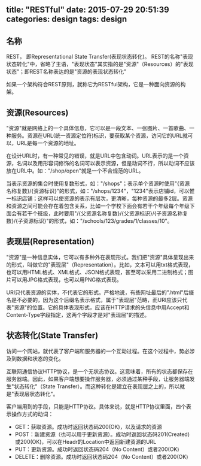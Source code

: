 title: "RESTful"
date: 2015-07-29 20:51:39
categories: design
tags: design
---

## 名称
REST， 即Representational State Transfer(表现状态转化)。
REST的名称"表现状态转化"中，省略了主语，"表现状态"其实指的是"资源"（Resources）的"表现状态"；即REST名称表达的是"资源的表现状态转化"

如果一个架构符合REST原则，就称它为RESTful架构，它是一种面向资源的构架。

<!-- more -->

## 资源(Resources)
"资源"就是网络上的一个具体信息，它可以是一段文本、一张图片、一首歌曲、一种服务。资源在URL(统一资源定位符)标识，要获取某个资源，访问它的URL就可以，URL是每一个资源的地址。

在设计URL时，有一种常见的错误，就是URL中包含动词。URL表示的是一个资源，名词以及用形容词修饰的名词可以表示资源，但是动词不行，所以动词不应该放在URL中。如："/shop/open"就是一个不合规范的URL。

当表示资源的集合时使用复数形式，如："/shops"；表示单个资源时使用"{资源名称复数}/{资源标识}"的形式，如："/shops/1234"，"1234"表示店铺id，可以惟一标识店铺；这样可以使资源的表示有层次，更清晰，每种资源的最多2层。资源和资源之间可能会存在着包含关系，比如一个学校下面会有若干个年级每个年级下面会有若干个班级，此时要用"/{父资源名称复数}/{父资源标识}/{子资源名称复数}/{子资源标识}"的形式，如："/schools/123/grades/1/classes/10"。

## 表现层(Representation)
"资源"是一种信息实体，它可以有多种外在表现形式。我们把"资源"具体呈现出来的形式，叫做它的"表现层"（Representation）。比如，文本可以用txt格式表现，也可以用HTML格式、XML格式、JSON格式表现，甚至可以采用二进制格式；图片可以用JPG格式表现，也可以用PNG格式表现。

URI只代表资源的实体，不代表它的形式。严格地说，有些网址最后的".html"后缀名是不必要的，因为这个后缀名表示格式，属于"表现层"范畴，而URI应该只代表"资源"的位置。它的具体表现形式，应该在HTTP请求的头信息中用Accept和Content-Type字段指定，这两个字段才是对"表现层"的描述。

## 状态转化(State Transfer)
访问一个网站，就代表了客户端和服务器的一个互动过程。在这个过程中，势必涉及到数据和状态的变化。

互联网通信协议HTTP协议，是一个无状态协议。这意味着，所有的状态都保存在服务器端。因此，如果客户端想要操作服务器，必须通过某种手段，让服务器端发生"状态转化"（State Transfer）。而这种转化是建立在表现层之上的，所以就是"表现层状态转化"。

客户端用到的手段，只能是HTTP协议。具体来说，就是HTTP协议里面，四个表示操作方式的动词：

* GET：获取资源。成功时返回状态码200(OK)，以及请求的资源
* POST：新建资源（也可以用于更新资源）。成功时返回状态码201(Created)或200(OK)，可以在Headr的Location中返回新建资源的URL
* PUT：更新资源。成功时返回状态码204（No Content）或者200(OK)
* DELETE：删除资源。成功时返回状态码204（No Content）或者200(OK)




